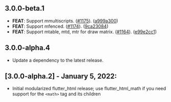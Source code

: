 ## 3.0.0-beta.1

 - **FEAT**: Support mmultiscripts. ([#1175](https://github.com/sub6resources/flutter_html/issues/1175)). ([a999a300](https://github.com/sub6resources/flutter_html/commit/a999a30027eff0aabb2825ffdbe383f9affab7f6))
 - **FEAT**: Support mfenced. ([#1174](https://github.com/sub6resources/flutter_html/issues/1174)). ([9ca23084](https://github.com/sub6resources/flutter_html/commit/9ca230848beb15332f96294083ed4989831130d7))
 - **FEAT**: Support mtable, mtd, mtr for draw matrix. ([#1164](https://github.com/sub6resources/flutter_html/issues/1164)). ([e99e2cc1](https://github.com/sub6resources/flutter_html/commit/e99e2cc1553ab17b4ceff08f784e99283b28dff4))

## 3.0.0-alpha.4

 - Update a dependency to the latest release.

## [3.0.0-alpha.2] - January 5, 2022:
* Initial modularized flutter_html release; use flutter_html_math if you need support for the `<math>` tag and its children 
